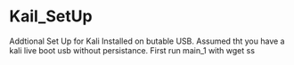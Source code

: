 # Kail_SetUp
Addtional Set Up for Kali Installed on butable USB.
Assumed tht you have a kali live boot usb without persistance.
First run main_1 with 
  wget
ss
